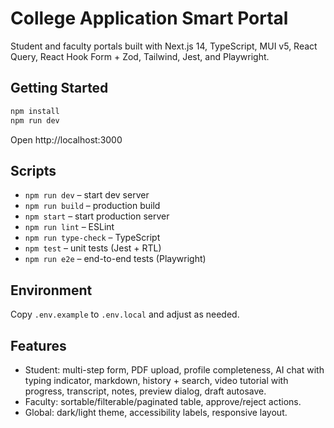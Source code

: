 # College Application Smart Portal

Student and faculty portals built with Next.js 14, TypeScript, MUI v5, React Query, React Hook Form + Zod, Tailwind, Jest, and Playwright.

## Getting Started

```bash
npm install
npm run dev
```

Open http://localhost:3000

## Scripts
- `npm run dev` – start dev server
- `npm run build` – production build
- `npm start` – start production server
- `npm run lint` – ESLint
- `npm run type-check` – TypeScript
- `npm test` – unit tests (Jest + RTL)
- `npm run e2e` – end-to-end tests (Playwright)

## Environment
Copy `.env.example` to `.env.local` and adjust as needed.

## Features
- Student: multi-step form, PDF upload, profile completeness, AI chat with typing indicator, markdown, history + search, video tutorial with progress, transcript, notes, preview dialog, draft autosave.
- Faculty: sortable/filterable/paginated table, approve/reject actions.
- Global: dark/light theme, accessibility labels, responsive layout.
